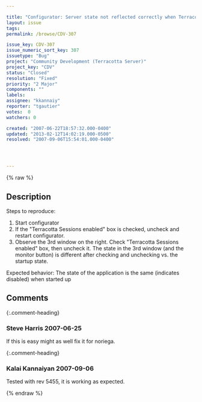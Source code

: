 ```yaml
---

title: "Configurator: Server state not reflected correctly when Terracotta not selected on startup"
layout: issue
tags: 
permalink: /browse/CDV-307

issue_key: CDV-307
issue_numeric_sort_key: 307
issuetype: "Bug"
project: "Community Development (Terracotta Server)"
project_key: "CDV"
status: "Closed"
resolution: "Fixed"
priority: "2 Major"
components: ""
labels: 
assignee: "kkannaiy"
reporter: "tgautier"
votes:  0
watchers: 0

created: "2007-06-22T18:57:32.000-0400"
updated: "2013-02-12T14:02:19.000-0500"
resolved: "2007-09-06T15:54:01.000-0400"




---
```


{% raw %}

## Description

<div markdown="1" class="description">

Steps to reproduce:

1.  Start configurator
2.  If the "Terracotta Sessions enabled" box is checked, uncheck and restart configurator.
3.  Observe the 3rd window on the right.  Check "Terracotta Sessions enabled" box, then uncheck it.  The state in the 3rd window (and the monitor button) is different after checking and unchecking vs. the startup state.

Expected behavior:
The state of the application is the same (indicates disabled) when started up

</div>

## Comments


{:.comment-heading}
### **Steve Harris** <span class="date">2007-06-25</span>

<div markdown="1" class="comment">

If this is easy might as well fix it for noriega.

</div>


{:.comment-heading}
### **Kalai Kannaiyan** <span class="date">2007-09-06</span>

<div markdown="1" class="comment">

Tested with rev 5455, it is working as expected.



</div>



{% endraw %}
